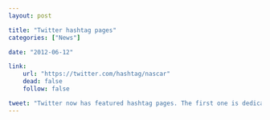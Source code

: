 ```yaml
---
layout: post

title: "Twitter hashtag pages"
categories: ["News"]

date: "2012-06-12"

link:
    url: "https://twitter.com/hashtag/nascar"
    dead: false
    follow: false

tweet: "Twitter now has featured hashtag pages. The first one is dedicated to #Nascar."
---
```

